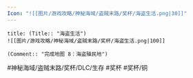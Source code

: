 ```yaml
---
Icon: "![[图片/游戏攻略/神秘海域/盗贼末路/奖杯/海盗生活.png|30]]"
---
```

```ad-common-bronze-trophy
title: (Title:: "海盗生活")
![[图片/游戏攻略/神秘海域/盗贼末路/奖杯/海盗生活.png|100]]

(Comment:: "完成地图 8：海盗殖民地")
```

#神秘海域/盗贼末路/奖杯/DLC/生存 #奖杯 #奖杯/铜
